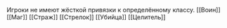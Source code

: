 Игроки не имеют жёсткой привязки к определённому классу. 
[[Воин]]
[[Маг]]
[[Страж]]
[[Стрелок]]
[[Убийца]]
[[Целитель]]